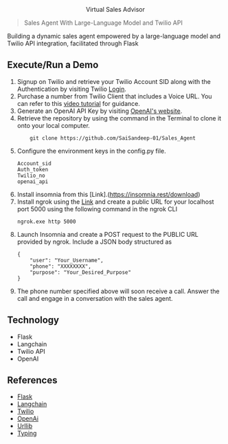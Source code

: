 <center><figcaption>Virtual Sales Advisor</figcaption></center>

> Sales Agent With Large-Language Model and Twilio API

Building a dynamic sales agent empowered by a large-language model and Twilio API integration, facilitated through Flask

## Execute/Run a Demo 
1. Signup on Twilio and retrieve your Twilio Account SID along with the Authentication by visiting Twilio [Login](https://www.twilio.com/login).
2. Purchase a number from Twilio Client that includes a Voice URL. You can refer to this [video tutorial](https://www.youtube.com/watch?v=ArYpgZxoF4U) for guidance.
3. Generate an OpenAI API Key by visiting [OpenAI's website]("https://openai.com/").
4. Retrieve the repository by using the command in the Terminal to clone it onto your local computer.
    ```
        git clone https://github.com/SaiSandeep-01/Sales_Agent
    ```
5. Configure the environment keys in the config.py file.
    ```
    Account_sid
    Auth_token
    Twilio_no
    openai_api

    ```
6. Install insomnia from this [Link].(https://insomnia.rest/download)
7. Install ngrok using the [Link](https://ngrok.com/download) and create a public URL for your localhost port 5000 using the following command in the ngrok CLI
    ```
    ngrok.exe http 5000 

    ```
8. Launch Insomnia and create a POST request to the PUBLIC URL provided by ngrok. Include a JSON body structured as
    ```
    {
        "user": "Your_Username",
        "phone": "XXXXXXXX",
        "purpose": "Your_Desired_Purpose"
    }

    ```
9. The phone number specified above will soon receive a call. Answer the call and engage in a conversation with the sales agent.

## Technology

- Flask
- Langchain
- Twilio API
- OpenAI 

## References

- [Flask](https://flask.palletsprojects.com/en/3.0.x/)
- [Langchain](https://python.langchain.com/docs/get_started/introduction)
- [Twilio](https://www.twilio.com/docs)
- [OpenAi](https://platform.openai.com/docs/introduction)
- [Urllib](https://docs.python.org/3/library/urllib.html)
- [Typing](https://docs.python.org/3/library/typing.html)